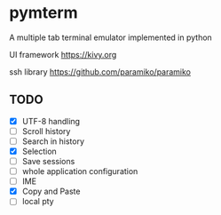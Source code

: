 # pymterm
A multiple tab terminal emulator implemented in python

UI framework https://kivy.org

ssh library https://github.com/paramiko/paramiko

## TODO
- [X] UTF-8 handling
- [ ] Scroll history
- [ ] Search in history
- [X] Selection
- [ ] Save sessions
- [ ] whole application configuration
- [ ] IME
- [X] Copy and Paste
- [ ] local pty
